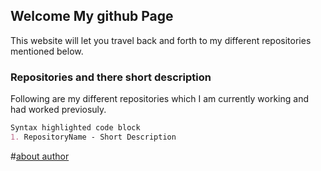 ## Welcome My github Page

This website will let you travel back and forth to my different repositories mentioned below. 

### Repositories and there short description

Following are my different repositories which I am currently working and had worked previosuly.

```markdown
Syntax highlighted code block
1. RepositoryName - Short Description
```

#[about author](..\about\about.html)
